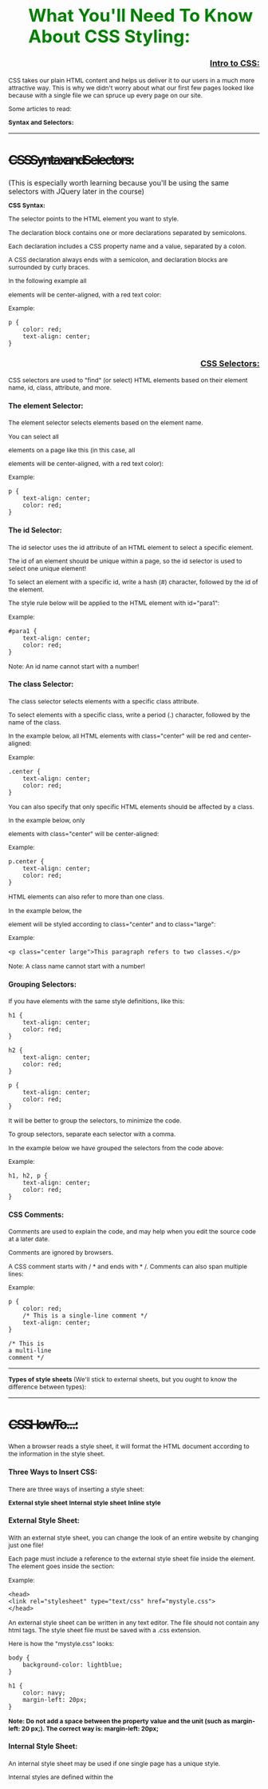 <h1>What You'll Need To Know About CSS Styling:</h1>

<h3>Intro to CSS:</h3>

CSS takes our plain HTML content and helps us deliver it to our users in a much more attractive way. This is why we didn't worry about what our first few pages looked like because with a single file we can spruce up every page on our site.

Some articles to read:

<b>Syntax and Selectors:</b>

-----

<h2>CSS Syntax and Selectors:</h2> (This is especially worth learning because you'll be using the same selectors with JQuery later in the course)

<b>CSS Syntax:</b>

The selector points to the HTML element you want to style.

The declaration block contains one or more declarations separated by semicolons.

Each declaration includes a CSS property name and a value, separated by a colon.

A CSS declaration always ends with a semicolon, and declaration blocks are surrounded by curly braces.

In the following example all <p> elements will be center-aligned, with a red text color:

Example:

```
p {
    color: red;
    text-align: center;
}
```

<h3>CSS Selectors:</h3>

CSS selectors are used to "find" (or select) HTML elements based on their element name, id, class, attribute, and more.

<h4>The element Selector:</h4>

The element selector selects elements based on the element name.

You can select all <p> elements on a page like this (in this case, all <p> elements will be center-aligned, with a red text color):

Example:

```
p {
    text-align: center;
    color: red;
}
```

<h4>The id Selector:</h4>

The id selector uses the id attribute of an HTML element to select a specific element.

The id of an element should be unique within a page, so the id selector is used to select one unique element!

To select an element with a specific id, write a hash (#) character, followed by the id of the element.

The style rule below will be applied to the HTML element with id="para1":

Example:

```
#para1 {
    text-align: center;
    color: red;
}
```

Note: An id name cannot start with a number!

<h4>The class Selector:</h4>

The class selector selects elements with a specific class attribute.

To select elements with a specific class, write a period (.) character, followed by the name of the class.

In the example below, all HTML elements with class="center" will be red and center-aligned:

Example:

```
.center {
    text-align: center;
    color: red;
}
```

You can also specify that only specific HTML elements should be affected by a class.

In the example below, only <p> elements with class="center" will be center-aligned:

Example:

```
p.center {
    text-align: center;
    color: red;
}
```

HTML elements can also refer to more than one class.

In the example below, the <p> element will be styled according to class="center" and to class="large":

Example:

```
<p class="center large">This paragraph refers to two classes.</p>
```

Note: A class name cannot start with a number!

<h4>Grouping Selectors:</h4>

If you have elements with the same style definitions, like this:

```
h1 {
    text-align: center;
    color: red;
}

h2 {
    text-align: center;
    color: red;
}

p {
    text-align: center;
    color: red;
}
```

It will be better to group the selectors, to minimize the code.

To group selectors, separate each selector with a comma.

In the example below we have grouped the selectors from the code above:

Example:

```
h1, h2, p {
    text-align: center;
    color: red;
}
```

<h4>CSS Comments:</h4>

Comments are used to explain the code, and may help when you edit the source code at a later date.

Comments are ignored by browsers.

A CSS comment starts with / * and ends with * /. Comments can also span multiple lines:

Example:

```
p {
    color: red;
    /* This is a single-line comment */
    text-align: center;
}

/* This is
a multi-line
comment */
```

-----

<b>Types of style sheets </b> (We'll stick to external sheets, but you ought to know the difference between types):

-----

<h2>CSS How To...:</h2>

When a browser reads a style sheet, it will format the HTML document according to the information in the style sheet.

<h4>Three Ways to Insert CSS:</h4>

There are three ways of inserting a style sheet:

<b>External style sheet</b>
<b>Internal style sheet</b>
<b>Inline style</b>

<h4>External Style Sheet:</h4>

With an external style sheet, you can change the look of an entire website by changing just one file!

Each page must include a reference to the external style sheet file inside the <link> element. The <link> element goes inside the <head> section:

Example:

```
<head>
<link rel="stylesheet" type="text/css" href="mystyle.css">
</head>
```

An external style sheet can be written in any text editor. The file should not contain any html tags. The style sheet file must be saved with a .css extension.

Here is how the "mystyle.css" looks:

```
body {
    background-color: lightblue;
}

h1 {
    color: navy;
    margin-left: 20px;
}
```

<b>Note: Do not add a space between the property value and the unit (such as margin-left: 20 px;). The correct way is: margin-left: 20px;</b>

<h4>Internal Style Sheet:</h4>

An internal style sheet may be used if one single page has a unique style.

Internal styles are defined within the <style> element, inside the <head> section of an HTML page:

Example:

```
<head>
<style>
body {
    background-color: linen;
}

h1 {
    color: maroon;
    margin-left: 40px;
}
</style>
</head>
```

<h4>Inline Styles:</h4>

An inline style may be used to apply a unique style for a single element.

To use inline styles, add the style attribute to the relevant element. The style attribute can contain any CSS property.

The example below shows how to change the color and the left margin of a <h1> element:

Example:

```
<h1 style="color:blue;margin-left:30px;">This is a heading</h1>
```

Tip: An inline style loses many of the advantages of a style sheet (by mixing content with presentation). Use this method sparingly.

<h4>Multiple Style Sheets:</h4>

If some properties have been defined for the same selector (element) in different style sheets, the value from the last read style sheet will be used.

Example:

Assume that an external style sheet has the following style for the <h1> element:

```
h1 {
    color: navy;
}
then, assume that an internal style sheet also has the following style for the <h1> element:

h1 {
    color: orange;    
}
```

If the internal style is defined after the link to the external style sheet, the <h1> elements will be "orange":

Example:

```
<head>
<link rel="stylesheet" type="text/css" href="mystyle.css">
<style>
h1 {
    color: orange;
}
</style>
</head>
```

However, if the internal style is defined before the link to the external style sheet, the <h1> elements will be "navy":

Example:

```
<head>
<style>
h1 {
    color: orange;
}
</style>
<link rel="stylesheet" type="text/css" href="mystyle.css">
</head>
```

<h4>Cascading Order:</h4>

What style will be used when there is more than one style specified for an HTML element?

Generally speaking we can say that all the styles will "cascade" into a new "virtual" style sheet by the following rules, where number one has the highest priority:

1- Inline style (inside an HTML element)
2- External and internal style sheets (in the head section)
3- Browser default

So, an inline style (inside a specific HTML element) has the highest priority, which means that it will override a style defined inside the <head> tag, or in an external style sheet, or a browser default value.

-----

<b>How to style text:</b>

-----

<h2>CSS Text [Formatting]:</h2>

<h4>Text Color:</h4>

The color property is used to set the color of the text.

With CSS, a color is most often specified by:

a color name - like "red"
a HEX value - like "#ff0000"
an RGB value - like "rgb(255,0,0)"

The default text color for a page is defined in the body selector.

Example:

```
body {
    color: blue;
}

h1 {
    color: green;
}
```

Note: For W3C compliant CSS: If you define the color property, you must also define the background-color.

<h4>Text Alignment:</h4>

The text-align property is used to set the horizontal alignment of a text.

A text can be left or right aligned, centered, or justified.

The following example shows center aligned, and left and right aligned text (left alignment is default if text direction is left-to-right, and right alignment is default if text direction is right-to-left):

Example:

```
h1 {
    text-align: center;
}

h2 {
    text-align: left;
}

h3 {
    text-align: right;
}
```

When the text-align property is set to "justify", each line is stretched so that every line has equal width, and the left and right margins are straight (like in magazines and newspapers):

Example:

```
div {
    text-align: justify;
}
```

<h4>Text Decoration:</h4>

The text-decoration property is used to set or remove decorations from text.

The value text-decoration: none; is often used to remove underlines from links:

Example:

```
a {
    text-decoration: none;
}
```

The other text-decoration values are used to decorate text:

Example:

```
h1 {
    text-decoration: overline;
}

h2 {
    text-decoration: line-through;
}

h3 {
    text-decoration: underline;
}
```

Note: It is not recommended to underline text that is not a link, as this often confuses the reader.

<h4>Text Transformation:</h4>

The text-transform property is used to specify uppercase and lowercase letters in a text.

It can be used to turn everything into uppercase or lowercase letters, or capitalize the first letter of each word:

Example:

```
p.uppercase {
    text-transform: uppercase;
}

p.lowercase {
    text-transform: lowercase;
}

p.capitalize {
    text-transform: capitalize;
}
```

<h4>Text Indentation:</h4>

The text-indent property is used to specify the indentation of the first line of a text:

Example:

```
p {
    text-indent: 50px;
}
```

<h4>Letter Spacing:</h4>

The letter-spacing property is used to specify the space between the characters in a text.

The following example demonstrates how to increase or decrease the space between characters:

Example:

```
h1 {
    letter-spacing: 3px;
}

h2 {
    letter-spacing: -3px;
}
```

<h4>Line Height:</h4>

The line-height property is used to specify the space between lines:

Example:

```
p.small {
    line-height: 0.8;
}

p.big {
    line-height: 1.8;
}
```

<h4>Text Direction:</h4>

The direction property is used to change the text direction of an element:

Example:

```
div {
    direction: rtl;
}
```

<h4>Word Spacing:</h4>

The word-spacing property is used to specify the space between the words in a text.

The following example demonstrates how to increase or decrease the space between words:

Example:

```
h1 {
    word-spacing: 10px;
}

h2 {
    word-spacing: -5px;
}
```

<h4>Text Shadow:</h4>

The text-shadow property adds shadow to text.

The following example specifies the position of the horizontal shadow (3px), the position of the vertical shadow (2px) and the color of the shadow (red):

Example:

```
h1 {
    text-shadow: 3px 2px red;
}
```

All CSS Text Properties:

<b>color:</b>	Sets the color of text
<b>direction:</b>	Specifies the text direction/writing direction
<b>letter-spacing:</b>	Increases or decreases the space between characters in a text
<b>line-height:</b>	Sets the line height
<b>text-align:</b>	Specifies the horizontal alignment of text
<b>text-decoration:</b>	Specifies the decoration added to text
<b>text-indent:</b>	Specifies the indentation of the first line in a text-block
<b>text-shadow:</b>	Specifies the shadow effect added to text
<b>text-transform:</b>	Controls the capitalization of text
<b>text-overflow:</b>	Specifies how overflowed content that is not displayed should be signaled to the user
<b>unicode-bidi:</b>	Used together with the direction property to set or return whether the text should be overridden to support multiple languages in the same document
<b>vertical-align:</b>	Sets the vertical alignment of an element
<b>white-space:</b>	Specifies how white-space inside an element is handled
<b>word-spacing:</b>	Increases or decreases the space between words in a text

-----

<b>How to style fonts: </b>

-----

<h2>CSS Fonts:</h2>

The CSS font properties define the font family, boldness, size, and the style of a text.

<h4>CSS Font Families:</h4>

In CSS, there are two types of font family names:

<b>generic family</b> - a group of font families with a similar look (like "Serif" or "Monospace")
<b>font family</b> - a specific font family (like "Times New Roman" or "Arial")

Note: On computer screens, sans-serif fonts are considered easier to read than serif fonts.

<h4>Font Family:</h4>

The font family of a text is set with the font-family property.

The font-family property should hold several font names as a "fallback" system. If the browser does not support the first font, it tries the next font, and so on.

Start with the font you want, and end with a generic family, to let the browser pick a similar font in the generic family, if no other fonts are available.

Note: If the name of a font family is more than one word, it must be in quotation marks, like: "Times New Roman".

More than one font family is specified in a comma-separated list:

Example:

```
p {
    font-family: "Times New Roman", Times, serif;
}
```

For commonly used font combinations, look at our Web Safe Font Combinations.

<h4>Font Style:</h4>

The font-style property is mostly used to specify italic text.

This property has three values:

<b>normal</b> - The text is shown normally
<b>italic</b> - The text is shown in italics
<b>oblique</b> - The text is "leaning" (oblique is very similar to italic, but less supported)

Example:

```
p.normal {
    font-style: normal;
}

p.italic {
    font-style: italic;
}

p.oblique {
    font-style: oblique;
}
```

<h4>Font Size:</h4>

The font-size property sets the size of the text.

Being able to manage the text size is important in web design. However, you should not use font size adjustments to make paragraphs look like headings, or headings look like paragraphs.

Always use the proper HTML tags, like <h1> - <h6> for headings and <p> for paragraphs.

The font-size value can be an absolute, or relative size.

<b>Absolute size:</b>

Sets the text to a specified size
Does not allow a user to change the text size in all browsers (bad for accessibility reasons)
Absolute size is useful when the physical size of the output is known

<b>Relative size:</b>

Sets the size relative to surrounding elements
Allows a user to change the text size in browsers

Note: If you do not specify a font size, the default size for normal text, like paragraphs, is 16px (16px=1em).

<h4>Set Font Size With Pixels:</h4>

Setting the text size with pixels gives you full control over the text size:

Example:

```
h1 {
    font-size: 40px;
}

h2 {
    font-size: 30px;
}

p {
    font-size: 14px;
}
```

Tip: If you use pixels, you can still use the zoom tool to resize the entire page.

<h4>Set Font Size With Em:</h4>

To allow users to resize the text (in the browser menu), many developers use em instead of pixels.

The em size unit is recommended by the W3C.

1em is equal to the current font size. The default text size in browsers is 16px. So, the default size of 1em is 16px.

The size can be calculated from pixels to em using this formula: pixels/16=em

Example:

```
h1 {
    font-size: 2.5em; / * 40px/16=2.5em * /
}

h2 {
    font-size: 1.875em; / * 30px/16=1.875em * /
}

p {
    font-size: 0.875em; / * 14px/16=0.875em * /
}
```

In the example above, the text size in em is the same as the previous example in pixels. However, with the em size, it is possible to adjust the text size in all browsers.

Unfortunately, there is still a problem with older versions of IE. The text becomes larger than it should when made larger, and smaller than it should when made smaller.

<h4>Use a Combination of Percent and Em:</h4>

The solution that works in all browsers, is to set a default font-size in percent for the <body> element:

Example:

```
body {
    font-size: 100%;
}

h1 {
    font-size: 2.5em;
}

h2 {
    font-size: 1.875em;
}

p {
    font-size: 0.875em;
}
```

Our code now works great! It shows the same text size in all browsers, and allows all browsers to zoom or resize the text!

<h4>Font Weight:</h4>

The font-weight property specifies the weight of a font:

Example:

```
p.normal {
    font-weight: normal;
}

p.thick {
    font-weight: bold;
}
```

<h4>Font Variant:</h4>

The font-variant property specifies whether or not a text should be displayed in a small-caps font.

In a small-caps font, all lowercase letters are converted to uppercase letters. However, the converted uppercase letters appears in a smaller font size than the original uppercase letters in the text.

Example:

```
p.normal {
    font-variant: normal;
}

p.small {
    font-variant: small-caps;
}
```

All CSS Font Properties:

<b>font:</b>	Sets all the font properties in one declaration
<b>font-family:</b>	Specifies the font family for text
<b>font-size:</b>	Specifies the font size of text
<b>font-style:</b>	Specifies the font style for text
<b>font-variant:</b>	Specifies whether or not a text should be displayed in a small-caps font
<b>font-weight:</b>	Specifies the weight of a font

-----

<b>How to style links:</b>

-----

<h2>CSS Links:</h2>

With CSS, links can be styled in different ways.

<h4>Styling Links:</h4>

Links can be styled with any CSS property (e.g. color, font-family, background, etc.).

Example:

```
a {
    color: hotpink;
}
```

In addition, links can be styled differently depending on what state they are in.

The four links states are:

<b>a:link</b> - a normal, unvisited link
<b>a:visited</b> - a link the user has visited
<b>a:hover</b> - a link when the user mouses over it
<b>a:active</b> - a link the moment it is clicked

Example:

```
/ * unvisited link * /
a:link {
    color: red;
}

/ * visited link * /
a:visited {
    color: green;
}

/ * mouse over link * /
a:hover {
    color: hotpink;
}

/ * selected link * /
a:active {
    color: blue;
}
```

When setting the style for several link states, there are some order rules:

<b>a:hover MUST come after a:link and a:visited
a:active MUST come after a:hover</b>

<h4>Text Decoration:</h4>

The text-decoration property is mostly used to remove underlines from links:

Example:

```
a:link {
    text-decoration: none;
}

a:visited {
    text-decoration: none;
}

a:hover {
    text-decoration: underline;
}

a:active {
    text-decoration: underline;
}
```

<h4>Background Color:</h4>

The background-color property can be used to specify a background color for links:

Example:

```
a:link {
    background-color: yellow;
}

a:visited {
    background-color: cyan;
}

a:hover {
    background-color: lightgreen;
}

a:active {
    background-color: hotpink;
}
```

<h4>Advanced - Link Buttons:</h4>

This example demonstrates a more advanced example where we combine several CSS properties to display links as boxes/buttons:

Example:

```
a:link, a:visited {
    background-color: #f44336;
    color: white;
    padding: 14px 25px;
    text-align: center;
    text-decoration: none;
    display: inline-block;
}

a:hover, a:active {
    background-color: red;
}
```

-----

<b>How to style lists:</b>

-----

<h2>CSS Lists:</h2>

<h4>HTML Lists and CSS List Properties:</h4>

In HTML, there are two main types of lists:

<b>unordered lists (<ul>)</b> - the list items are marked with bullets
<b>ordered lists (<ol>)</b> - the list items are marked with numbers or letters

The CSS list properties allow you to:

Set different list item markers for ordered lists
Set different list item markers for unordered lists
Set an image as the list item marker
Add background colors to lists and list items

<h4>Different List Item Markers:</h4>

The list-style-type property specifies the type of list item marker.

The following example shows some of the available list item markers:

Example:

```
ul.a {
    list-style-type: circle;
}

ul.b {
    list-style-type: square;
}

ol.c {
    list-style-type: upper-roman;
}

ol.d {
    list-style-type: lower-alpha;
}
```

Note: Some of the values are for unordered lists, and some for ordered lists.

<h4>An Image as The List Item Marker:</h4>

The list-style-image property specifies an image as the list item marker:

Example:

```
ul {
    list-style-image: url('sqpurple.gif');
}
```

<h4>Position The List Item Markers:</h4>

The list-style-position property specifies whether the list-item markers should appear inside or outside the content flow:

Example:

```
ul {
    list-style-position: inside;
}
```

<h4>Remove Default Settings:</h4>

The list-style-type:none property can also be used to remove the markers/bullets. Note that the list also has default margin and padding. To remove this, add margin:0 and padding:0 to <ul> or <ol>:

Example:

```
ul {
    list-style-type: none;
    margin: 0;
    padding: 0;
}
```

<h4>List - Shorthand property:</h4>

The list-style property is a shorthand property. It is used to set all the list properties in one declaration:

Example:

```
ul {
    list-style: square inside url("sqpurple.gif");
}
```

When using the shorthand property, the order of the property values are:

<b>list-style-type</b> (if a list-style-image is specified, the value of this property will be displayed if the image for some reason cannot be displayed)
<b>list-style-position</b> (specifies whether the list-item markers should appear inside or outside the content flow)
<b>list-style-image</b> (specifies an image as the list item marker)
If one of the property values above are missing, the default value for the missing property will be inserted, if any.

<h4>Styling List With Colors:</h4>

We can also style lists with colors, to make them look a little more interesting.

Anything added to the <ol> or <ul> tag, affects the entire list, while properties added to the <li> tag will affect the individual list items:

Example:

```
ol {
    background: #ff9999;
    padding: 20px;
}

ul {
    background: #3399ff;
    padding: 20px;
}

ol li {
    background: #ffe5e5;
    padding: 5px;
    margin-left: 35px;
}

ul li {
    background: #cce5ff;
    margin: 5px;
}
```

All CSS List Properties

<b>list-style:</b>	Sets all the properties for a list in one declaration
<b>list-style-image:</b>	Specifies an image as the list-item marker
<b>list-style-position:</b>	Specifies if the list-item markers should appear inside or outside the content flow
<b>list-style-type:</b>	Specifies the type of list-item marker

-----

<h3>CSS Syntax:</h3>

CSS rules have three main elements:

<b>Selector:</b> (paragraph, for example)
<b>Declaration: Property</b> (color)
<b>Declaration: Value</b> (red)

Now that you've selected your target, now you can start to change it.

Pay attention to the child and parent relationships described here.

<h3>Cascade:</h3>

Browsers read style rules in a hierarchy, hence the cascade. We can think of the order in terms of origin and scope. The browser will look for the origin of a style rule, and apply the rules in the following, in order of authority or importance:

Inline style (a style declaration written into a tag
Page (CSS rules written into the head of a particular page)
External style sheet (what we'll be working with)
Review this page for information on cascades.

Let's say your external style sheet declares that all <p> be 12-point Helvetica. All the paragraphs on the site would be 12-point Helvetica. We could, however, go into an FAQ page, for example, and write a rule at the top of the page that all the <p> on that page be 10-point Arial. The browser would see the rule on the page and override the external style sheet, though only for that page. Going a step further, maybe one of the FAQs is why you shouldn't use the Playbill font on a page, and we could write our answer in Playbill. We would define a style for that particular paragraph, which would override the Arial rule and present the paragraph in the awful Playbill font.

Rules also cascade by scope: the more specific the rule, the more authority it has. Let's say all <p> to be red and all <li> to be blue, and all <li> <p> (a paragraph inside a list) to be yellow. Because the yellow rule is more specific, even though the broader rules call for red or blue, the paragraph inside the list will be yellow.

Sometimes these cascades can get quite complicated (see this for an example (Links to an external site.)Links to an external site. of how browsers calculate authority, not to memorize, but just to get your mind blown), giving you unexpected results. Fortunately, many coding apps give you live previews of what your CSS is doing, and you can also open the developer tools in many browsers where you can sniff out why a rule isn't working the way you expected. The projects we do in this class ought not get so complicated as to stump you, but call to mind the cascade effect if you are trying to track down a problem.
